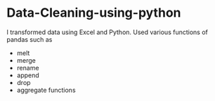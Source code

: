 # Data-Cleaning-using-python

 I transformed data using Excel and Python. Used various functions of pandas such as
 - melt
 - merge
 - rename
 - append
 - drop
 - aggregate functions
